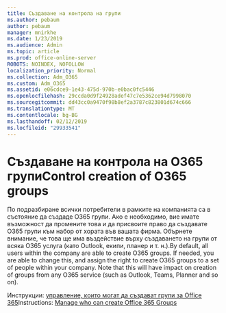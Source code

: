 ```yaml
---
title: Създаване на контрола на групи
ms.author: pebaum
author: pebaum
manager: mnirkhe
ms.date: 1/23/2019
ms.audience: Admin
ms.topic: article
ms.prod: office-online-server
ROBOTS: NOINDEX, NOFOLLOW
localization_priority: Normal
ms.collection: Adm_O365
ms.custom: Adm_O365
ms.assetid: e06cdce9-1e43-475d-970b-e0bac0fc5446
ms.openlocfilehash: 29ccda0d9f24928adef47c7e5362ce94d7998070
ms.sourcegitcommit: dd43cc0a9470f98b8ef2a3787c823801d674c666
ms.translationtype: MT
ms.contentlocale: bg-BG
ms.lasthandoff: 02/12/2019
ms.locfileid: "29933541"
---
```

# <a name="control-creation-of-o365-groups"></a><span data-ttu-id="c0911-102">Създаване на контрола на O365 групи</span><span class="sxs-lookup"><span data-stu-id="c0911-102">Control creation of O365 groups</span></span>

<span data-ttu-id="c0911-p101">По подразбиране всички потребители в рамките на компанията са в състояние да създаде O365 групи. Ако е необходимо, вие имате възможност да промените това и да присвоите право да създавате O365 групи към набор от хората във вашата фирма. Обърнете внимание, че това ще има въздействие върху създаването на групи от всяка O365 услуга (като Outlook, екипи, планер и т. н.).</span><span class="sxs-lookup"><span data-stu-id="c0911-p101">By default, all users within the company are able to create O365 groups. If needed, you are able to change this, and assign the right to create O365 groups to a set of people within your company. Note that this will have impact on creation of groups from any O365 service (such as Outlook, Teams, Planner and so on).</span></span>
  
<span data-ttu-id="c0911-106">Инструкции: [управление, които могат да създават групи за Office 365](https://docs.microsoft.com/office365/admin/create-groups/manage-creation-of-groups)</span><span class="sxs-lookup"><span data-stu-id="c0911-106">Instructions: [Manage who can create Office 365 Groups](https://docs.microsoft.com/office365/admin/create-groups/manage-creation-of-groups)</span></span>
